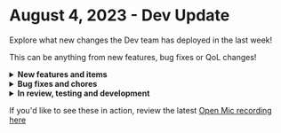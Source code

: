 # August 4, 2023 - Dev Update

Explore what new changes the Dev team has deployed in the last week!

This can be anything from new features, bug fixes or QoL changes!

<details>

<summary><strong>New features and items</strong></summary>

* New actions for parsing html and xml
* Crate marketplace tag filtering
* Added a shuffle filter to Jinja
* Workflow builder notes
* Workflow builder multi-select
* New data transform actions
* New Crate Details page

</details>

<details>

<summary><strong>Bug fixes and chores</strong></summary>

* Improved logging for task render failures
* Modified task timeouts to register as a failure
* Modified auto-populate conditions for forms to prevent possible collision with option generator default selection
* Updated forms markdown textfield render condition to reset after submit
* Updated the error messages for Authorized Users to remove "invite" terminology
* Updated the copyright date on Rewst email templates
* Improved toast messages by preventing text from getting cut off and adding a copy button
* Fix a bug where not all organization pickers are showing results recursively
* Upgrade frontend and graph-api from NodeJS 16 to 18
* Removed early return 200 response for datto psa webhooks

</details>

<details>

<summary><strong>In review, testing and development</strong></summary>

* Fix a bug with datto psa webhooks where a 200 response is always returned even when the request isn't valid
* Fix base url for acronis US-2 region
* Update crate cards on Crate Marketplace page and add new sort/filtering options
* Make workflow name, time savings, and original execution available in workflow listeners
* Fix a bug where deleting a user would not delete their associated user invite

</details>

If you'd like to see these in action, review the latest [Open Mic recording here](../../roc-open-mics/2023-roc-open-mics/august-4th-2023-aharon-on-a-plane.md)
